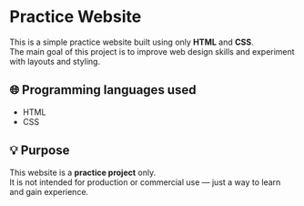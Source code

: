 # Practice Website

This is a simple practice website built using only **HTML** and **CSS**.  
The main goal of this project is to improve web design skills and experiment with layouts and styling.

## 🌐 Programming languages ​​used

- HTML 
- CSS

## 💡 Purpose

This website is a **practice project** only.  
It is not intended for production or commercial use — just a way to learn and gain experience.

